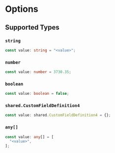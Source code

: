 # Options


## Supported Types

### `string`

```typescript
const value: string = "<value>";
```

### `number`

```typescript
const value: number = 3730.35;
```

### `boolean`

```typescript
const value: boolean = false;
```

### `shared.CustomFieldDefinition4`

```typescript
const value: shared.CustomFieldDefinition4 = {};
```

### `any[]`

```typescript
const value: any[] = [
  "<value>",
];
```

